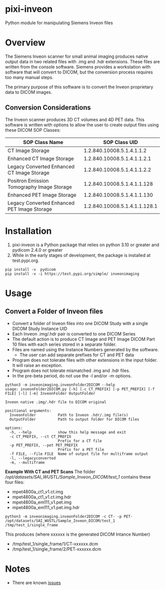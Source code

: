 # pixi-inveon
Python module for manipulating Siemens Inveon files

# Overview
The Siemens Inveon scanner for small animal imaging produces native output data in two related files with .img and .hdr extensions.
These files are written from the console software.
Siemens provides a workstation with software that will convert to DICOM, but the conversion process requires too many manual steps.

The primary purpose of this software is to convert the Inveon proprietary data to DICOM images.

## Conversion Considerations

The Inveon scanner produces 3D CT volumes and 4D PET data. This software is written with options to allow the user to create output files using these DICOM SOP Classes:

| SOP Class Name                              | SOP Class UID                 |
|---------------------------------------------|-------------------------------|
| CT Image Storage                            | 1.2.840.10008.5.1.4.1.1.2     |
| Enhanced CT Image Storage                   | 1.2.840.10008.5.1.4.1.1.2.1   |
| Legacy Converted Enhanced CT Image Storage  | 1.2.840.10008.5.1.4.1.1.2.2   |
| Positron Emission Tomography Image Storage  | 1.2.840.10008.5.1.4.1.1.128   |
| Enhanced PET Image Storage                  | 1.2.840.10008.5.1.4.1.1.130   |
| Legacy Converted Enhanced PET Image Storage | 1.2.840.10008.5.1.4.1.1.128.1 |



# Installation
1. pixi-inveon is a Python package that relies on python 3.10 or greater and pydicom 2.4.0 or greater
2. While in the early stages of development, the package is installed at test.pypi.org.

```
pip install -v  pydicom
pip install -v -i https://test.pypi.org/simple/ inveonimaging
```

# Usage
## Convert a Folder of Inveon files
* Convert a folder of Inveon files into one DICOM Study with a single DICOM Study Instance UID
* Each Inveon .img/.hdr pair is converted to one DICOM Series
* The default action is to produce CT Image and PET Image DICOM Part 10 files with each series stored in a separate folder.
* Files are named using the Instance Numbers generated by the software.
  * The user can add separate prefixes for CT and PET data
* Program does not tolerate files with other extensions in the input folder. It will raise an exception.
* Program does not tolerate mismatched .img and .hdr files.
* In the pre-beta period, do not use the -l and/or -m options.


```
python3 -m inveonimaging.inveonFolder2DICOM --help
usage: inveonFolder2DICOM.py [-h] [-c CT_PREFIX] [-p PET_PREFIX] [-f FILE] [-l] [-m] InveonFolder OutputFolder

Inveon native .img/.hdr file to DICOM original

positional arguments:
  InveonFolder          Path to Inveon .hdr/.img file(s)
  OutputFolder          Path to output folder for DICOM files

options:
  -h, --help            show this help message and exit
  -c CT_PREFIX, --ct CT_PREFIX
                        Prefix for a CT file
  -p PET_PREFIX, --pet PET_PREFIX
                        Prefix for a PET file
  -f FILE, --file FILE  Name of output file for multiframe output
  -l, --legacyconverted
  -m, --multiframe

```

**Example With CT and PET Scans**
The folder */opt/datasets/SAI_WUSTL/Sample_Inveon_DICOM/test_1* contains these four files:
* mpet4800a_ct1_v1.ct.img
* mpet4800a_ct1_v1.ct.img.hdr
* mpet4800a_em111_v1.pet.img
* mpet4800a_em111_v1.pet.img.hdr

```
python3 -m inveonimaging.inveonFolder2DICOM -c CT- -p PET- /opt/datasets/SAI_WUSTL/Sample_Inveon_DICOM/test_1 /tmp/test_1/single_frame
```
This produces (where xxxxxx is the generated DICOM Intance Number)
* /tmp/test_1/single_frame/1/CT-xxxxxx.dcm
* /tmp/test_1/single_frame/2/PET-xxxxxx.dcm



# Notes
* There are known [issues](issues.md)
